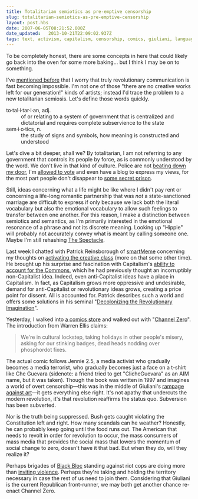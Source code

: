 ```yaml
---
title: Totalitarian semiotics as pre-emptive censorship
slug: totalitarian-semiotics-as-pre-emptive-censorship
layout: post.hbs
date: 2007-06-05T08:21:52.000Z
date_updated:   2013-10-21T22:09:02.937Z
tags: text, activism, capitalism, censorship, comics, giuliani, language, media, revolution, spectacle
---
```


To be completely honest, there are some concepts in here that could likely go back into the oven for some more baking... but I think I may be on to something.<!--more-->

I've <a href="http://www.sunshocked.com/stanifesto/archives/the-diy-revolution/" title="'The DIY Revolution' at Stanifesto">mentioned before</a> that I worry that truly revolutionary communication is fast becoming impossible. I'm not one of those "there are no creative works left for our generation!" kinds of artists; instead I'd trace the problem to a new totalitarian semiosis. Let's define those words quickly.

<dl>
<dt>to&middot;tal&middot;i&middot;tar&middot;i&middot;an, adj.</dt>
<dd>of or relating to a system of government that is centralized and dictatorial and requires complete subservience to the state</dd>
<dt>sem&middot;i&middot;o&middot;tics, n.</dt>
<dd>the study of signs and symbols, how meaning is constructed and understood</dd>
</dl>

Let's dive a bit deeper, shall we? By totalitarian, I am not referring to any government that controls its people by force, as is commonly understood by the word. We don't live in that kind of culture. Police are not <a href="http://www.cato.org/raidmap/" title="Map of botched police raids">beating down my door</a>, I'm <a href="http://www.buzzflash.com/articles/interviews/061" title="BuzzFlash interview with Greg Palast">allowed to vote</a> and even have a blog to express my views, for the most part people don't disappear to <a href="http://web.amnesty.org/report2004/usa-summary-eng" title="Amnesty International Report">some secret prison</a>.

Still, ideas concerning what a life might be like where I didn't pay rent or concerning a life-long romantic partnership that was <em>not</em> a state-sanctioned marriage are difficult to express if only because we lack both the literal vocabulary but also the emotional vocabulary to allow such feelings to transfer between one another. For this reason, I make a distinction between semiotics and semantics, as I'm primarily interested in the emotional resonance of a phrase and not its discrete meaning. Looking up "Hippie" will probably not accurately convey what is meant by calling someone one. Maybe I'm still rehashing <a href="http://www.bopsecrets.org/SI/debord/" title="The whole thing online">The Spectacle</a>.

Last week I chatted with Patrick Reinsborough of <a href="http://smartmeme.com/" title="SmartMeme.com">smartMeme</a> concerning my thoughts on <a href="http://www.sunshocked.com/stanifesto/archives/design-and-social-change-contd/" title="'Design and social change, cont'd' on Stanifesto">activating the creative class</a> (more on that some other time). He brought up his surprise and fascination with Capitalism's <a href="http://onthecommons.org/node/680" title="Capitalism 3.0 from Peter Barnes">ability to account for the Commons</a>, which he had previously thought an incorruptibly non-Capitalist idea. Indeed, even anti-Capitalist ideas have a place in Capitalism. In fact, as Capitalism grows more oppressive and undesirable, demand for anti-Capitalist or revolutionary ideas grows, creating a price point for dissent. All is accounted for. Patrick describes such a world and offers some solutions in his seminal "<a href="http://www.rachel.org/bulletin/index.cfm?issue_ID=2489" title="Available for download at Rachel.org">Decolonizing the Revolutionary Imagination</a>".

Yesterday, I walked into <a href="http://www.isotopecomics.com/" title="IsotopeComics.com">a comics store</a> and walked out with "<a href="http://www.amazon.com/Channel-Zero-Brian-Wood/dp/0967684749/" title="Buy it at Amazon">Channel Zero</a>". The introduction from Warren Ellis claims:
<blockquote>We're in cultural lockstep, taking holidays in other people's misery, asking for our stinking badges, dead heads nodding over phosphordot fixes.</blockquote>
The actual comic follows Jennie 2.5, a media activist who gradually becomes a media terrorist, who gradually becomes just a face on a t-shirt like Che Guevara (sidenote: a friend tried to get "ClicheGuevara" as an AIM name, but it was taken). Though the book was written in 1997 and imagines a world of overt censorship&mdash;this was in the middle of Giuliani's <a href="http://query.nytimes.com/gst/fullpage.html?res=9B06E1D9133CF937A3575BC0A9679C8B63" title="NYTimes Archives">rampage against art</a>&mdash;it gets everything else right. It's not apathy that undercuts the modern revolution, it's that revolution reaffirms the status quo. Subversion has been subverted.

Nor is the truth being suppressed. Bush gets caught violating the Constitution left and right. How many scandals can he weather? Honestly, he can probably keep going until the food runs out. The American that needs to revolt in order for revolution to occur, the mass consumers of mass media that provides the social mass that lowers the momentum of social change to zero, doesn't have it that bad. But when they do, will they realize it?

Perhaps brigades of <a href="http://www.infoshop.org/blackbloc.html" title="Black Bloc at InfoShop.org">Black Bloc</a> standing against riot cops are doing more than <a href="http://www.stuff.co.nz/4084450a12.html" title="Recent clashes at the G8 Summit">inviting violence</a>. Perhaps they're taking and holding the territory necessary in case the rest of us need to join them. Considering that Giuliani is the current Republican front-runner, we may both get another chance re-enact Channel Zero.
